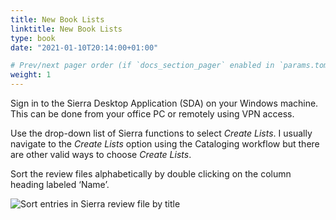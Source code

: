 ```yaml
---
title: New Book Lists
linktitle: New Book Lists
type: book
date: "2021-01-10T20:14:00+01:00"

# Prev/next pager order (if `docs_section_pager` enabled in `params.toml`)
weight: 1
---
```


Sign in to the Sierra Desktop Application (SDA) on your Windows machine.  This can be done from your office PC or remotely using VPN access.

Use the drop-down list of Sierra functions to select _Create Lists_.  I usually navigate to the _Create Lists_ option using the Cataloging workflow but there are other valid ways to choose _Create Lists_.

Sort the review files alphabetically by double clicking on the column heading labeled ‘Name’.

![Sort entries in Sierra review file by title](../image001.png)
